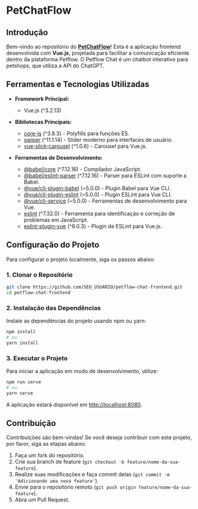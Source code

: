 # PetChatFlow

## Introdução
Bem-vindo ao repositório do [**PetChatFlow**](https://petflow-chat-front.vercel.app/)! Esta é a aplicação frontend desenvolvida com **Vue.js**, projetada para facilitar a comunicação eficiente dentro da plataforma Petflow. O Petflow Chat é um chatbot interativo para petshops, que utiliza a API do ChatGPT.

## Ferramentas e Tecnologias Utilizadas
- **Framework Principal:** 
  - Vue.js (^3.2.13)
  
- **Bibliotecas Principais:**
  - [core-js](https://github.com/zloirock/core-js) (^3.8.3) - Polyfills para funções ES.
  - [swiper](https://swiperjs.com/) (^11.1.14) - Slider moderno para interfaces de usuário.
  - [vue-slick-carousel](https://github.com/stasson/vue-slick-carousel) (^1.0.6) - Carousel para Vue.js.

- **Ferramentas de Desenvolvimento:**
  - [@babel/core](https://babeljs.io/) (^7.12.16) - Compilador JavaScript.
  - [@babel/eslint-parser](https://github.com/babel/babel-eslint) (^7.12.16) - Parser para ESLint com suporte a Babel.
  - [@vue/cli-plugin-babel](https://cli.vuejs.org/core-plugins/babel.html) (~5.0.0) - Plugin Babel para Vue CLI.
  - [@vue/cli-plugin-eslint](https://cli.vuejs.org/core-plugins/eslint.html) (~5.0.0) - Plugin ESLint para Vue CLI.
  - [@vue/cli-service](https://cli.vuejs.org/guide/cli-service.html) (~5.0.0) - Ferramentas de desenvolvimento para Vue.
  - [eslint](https://eslint.org/) (^7.32.0) - Ferramenta para identificação e correção de problemas em JavaScript.
  - [eslint-plugin-vue](https://eslint.vuejs.org/) (^8.0.3) - Plugin de ESLint para Vue.js.

## Configuração do Projeto
Para configurar o projeto localmente, siga os passos abaixo:

### 1. Clonar o Repositório
```bash
git clone https://github.com/SEU_USUARIO/petflow-chat-frontend.git
cd petflow-chat-frontend
```

### 2. Instalação das Dependências
Instale as dependências do projeto usando npm ou yarn:
```bash
npm install
# ou
yarn install
```

### 3. Executar o Projeto
Para iniciar a aplicação em modo de desenvolvimento, utilize:
```bash
npm run serve
# ou
yarn serve
```
A aplicação estará disponível em [http://localhost:8080](http://localhost:8080).

## Contribuição
Contribuições são bem-vindas! Se você deseja contribuir com este projeto, por favor, siga as etapas abaixo:
1. Faça um fork do repositório.
2. Crie sua branch de feature (`git checkout -b feature/nome-da-sua-feature`).
3. Realize suas modificações e faça commit delas (`git commit -m 'Adicionando uma nova feature'`).
4. Envie para o repositório remoto (`git push origin feature/nome-da-sua-feature`).
5. Abra um Pull Request.
